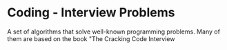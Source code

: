# Coding - Interview Problems
A set of algorithms that solve well-known programming problems. Many of them are based on the book "The Cracking Code Interview
